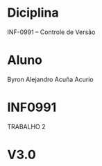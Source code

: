 # Diciplina
INF-0991 – Controle de Versão
# Aluno
Byron Alejandro Acuña Acurio
# INF0991
TRABALHO 2
# V3.0